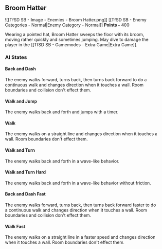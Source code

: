## Broom Hatter
![[TfSD SB - Image - Enemies - Broom Hatter.png]]
[[TfSD SB - Enemy Categories - Normal|Enemy Category - Normal]]
**Points -** 400

Wearing a pointed hat, Broom Hatter sweeps the floor with its broom, moving rather quickly and sometimes jumping. May dive to damage the player in the [[TfSD SB - Gamemodes - Extra Game|Extra Game]].
### AI States
#### Back and Dash
The enemy walks forward, turns back, then turns back forward to do a continuous walk and changes direction when it touches a wall. Room boundaries and collision don't effect them.
#### Walk and Jump
The enemy walks back and forth and jumps with a timer.
#### Walk
The enemy walks on a straight line and changes direction when it touches a wall. Room boundaries don't effect them.
#### Walk and Turn
The enemy walks back and forth in a wave-like behavior.
#### Walk and Turn Hard
The enemy walks back and forth in a wave-like behavior without friction.
#### Back and Dash Fast
The enemy walks forward, turns back, then turns back forward faster to do a continuous walk and changes direction when it touches a wall. Room boundaries and collision don't effect them.
#### Walk Fast
The enemy walks on a straight line in a faster speed and changes direction when it touches a wall. Room boundaries don't effect them.